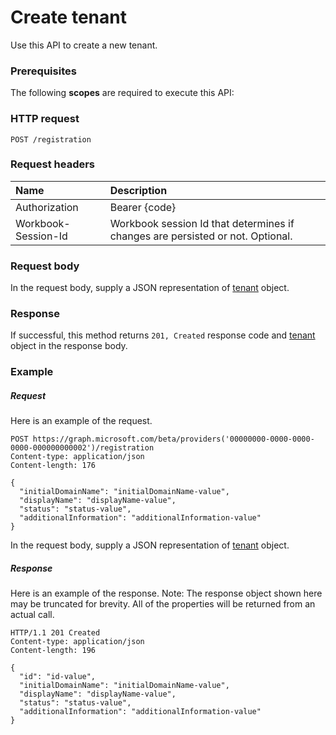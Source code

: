 # Create tenant

Use this API to create a new tenant.
### Prerequisites
The following **scopes** are required to execute this API: 
### HTTP request
<!-- { "blockType": "ignored" } -->
```http
POST /registration

```
### Request headers
| Name       | Description|
|:---------------|:----------|
| Authorization  | Bearer {code}|
| Workbook-Session-Id  | Workbook session Id that determines if changes are persisted or not. Optional.|

### Request body
In the request body, supply a JSON representation of [tenant](../resources/tenant.md) object.


### Response
If successful, this method returns `201, Created` response code and [tenant](../resources/tenant.md) object in the response body.

### Example
##### Request
Here is an example of the request.
<!-- {
  "blockType": "request",
  "name": "create_tenant_from_registration"
}-->
```http
POST https://graph.microsoft.com/beta/providers('00000000-0000-0000-0000-000000000002')/registration
Content-type: application/json
Content-length: 176

{
  "initialDomainName": "initialDomainName-value",
  "displayName": "displayName-value",
  "status": "status-value",
  "additionalInformation": "additionalInformation-value"
}
```
In the request body, supply a JSON representation of [tenant](../resources/tenant.md) object.
##### Response
Here is an example of the response. Note: The response object shown here may be truncated for brevity. All of the properties will be returned from an actual call.
<!-- {
  "blockType": "response",
  "truncated": true,
  "@odata.type": "microsoft.graph.tenant"
} -->
```http
HTTP/1.1 201 Created
Content-type: application/json
Content-length: 196

{
  "id": "id-value",
  "initialDomainName": "initialDomainName-value",
  "displayName": "displayName-value",
  "status": "status-value",
  "additionalInformation": "additionalInformation-value"
}
```

<!-- uuid: 8fcb5dbc-d5aa-4681-8e31-b001d5168d79
2015-10-25 14:57:30 UTC -->
<!-- {
  "type": "#page.annotation",
  "description": "Create tenant",
  "keywords": "",
  "section": "documentation",
  "tocPath": ""
}-->